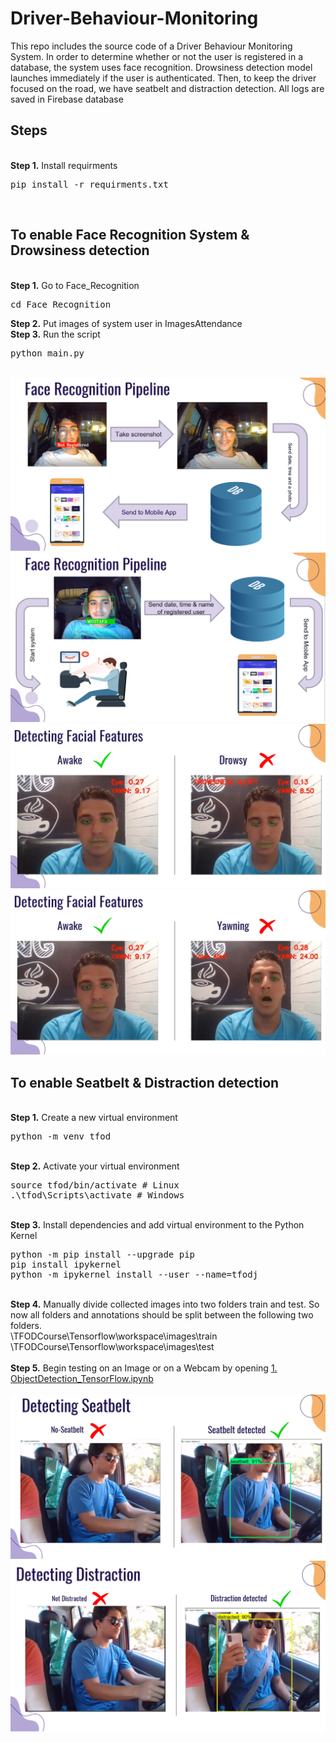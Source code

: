# Driver-Behaviour-Monitoring

<p>This repo includes the source code of a Driver Behaviour Monitoring System. In order to determine whether or not the user is registered in a database, the system uses face recognition. Drowsiness detection model launches immediately if the user is authenticated. Then, to keep the driver focused on the road, we have seatbelt and distraction detection. All logs are saved in Firebase database 

## Steps
<br/>
<b>Step 1.</b> Install requirments 
<pre>
pip install -r requirments.txt
</pre> 
<br/>

## To enable Face Recognition System & Drowsiness detection

<br/>
<b>Step 1.</b> Go to Face_Recognition 
<pre>
cd Face_Recognition
</pre> 
<b>Step 2.</b> Put images of system user in ImagesAttendance 
<br/>
<b>Step 3.</b> Run the script 
<pre>
python main.py
</pre> 
<br/>
<img src="1.png">
<img src="2.png">
<img src="3.png">
<img src="4.png">

## To enable Seatbelt & Distraction detection

<br/>
<b>Step 1.</b> Create a new virtual environment 
<pre>
python -m venv tfod
</pre> 
<br/>
<b>Step 2.</b> Activate your virtual environment
<pre>
source tfod/bin/activate # Linux
.\tfod\Scripts\activate # Windows 
</pre>
<br/>
<b>Step 3.</b> Install dependencies and add virtual environment to the Python Kernel
<pre>
python -m pip install --upgrade pip
pip install ipykernel
python -m ipykernel install --user --name=tfodj
</pre>
<br/>
<b>Step 4.</b> Manually divide collected images into two folders train and test. So now all folders and annotations should be split between the following two folders. <br/>
\TFODCourse\Tensorflow\workspace\images\train<br />
\TFODCourse\Tensorflow\workspace\images\test
<br/><br/>
<b>Step 5.</b> Begin testing on an Image or on a Webcam by opening <a href="https://github.com/MostafaAhmedZaki/Driver-Behaviour-Monitoring/blob/main/ObjectDetection_TensorFlow.ipynb">1. ObjectDetection_TensorFlow.ipynb</a> 
<br /><br/>
<img src="5.png">
<img src="6.png">
